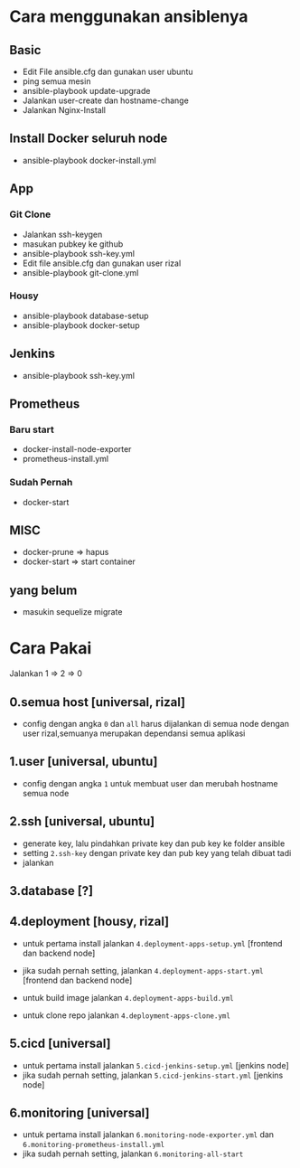 # Cara menggunakan ansiblenya

## Basic


- Edit File ansible.cfg dan gunakan user ubuntu
- ping semua mesin
- ansible-playbook update-upgrade
- Jalankan user-create dan hostname-change
- Jalankan Nginx-Install


## Install Docker seluruh node
- ansible-playbook docker-install.yml

## App
### Git Clone

- Jalankan ssh-keygen
- masukan pubkey ke github
- ansible-playbook ssh-key.yml
- Edit file ansible.cfg dan gunakan user rizal
- ansible-playbook git-clone.yml

### Housy
- ansible-playbook database-setup
- ansible-playbook docker-setup

## Jenkins

- ansible-playbook ssh-key.yml




## Prometheus

### Baru start

- docker-install-node-exporter
- prometheus-install.yml

### Sudah Pernah

- docker-start

## MISC

- docker-prune => hapus
- docker-start => start container


## yang belum

- masukin sequelize migrate


# Cara Pakai

Jalankan 1 => 2 => 0

## 0.semua host [universal, rizal]

- config dengan angka `0` dan `all` harus dijalankan di semua node dengan user rizal,semuanya merupakan dependansi semua aplikasi

## 1.user [universal, ubuntu]

- config dengan angka `1` untuk membuat user dan merubah hostname semua node

## 2.ssh [universal, ubuntu]

- generate key, lalu pindahkan private key dan pub key ke folder ansible
- setting `2.ssh-key` dengan private key dan pub key yang telah dibuat tadi
- jalankan

## 3.database [?]


## 4.deployment [housy, rizal]

- untuk pertama install jalankan `4.deployment-apps-setup.yml` [frontend dan backend node]
- jika sudah pernah setting, jalankan `4.deployment-apps-start.yml` [frontend dan backend node]
- untuk build image jalankan `4.deployment-apps-build.yml`

- untuk clone repo jalankan `4.deployment-apps-clone.yml`


## 5.cicd [universal]

- untuk pertama install jalankan `5.cicd-jenkins-setup.yml` [jenkins node]
- jika sudah pernah setting, jalankan `5.cicd-jenkins-start.yml` [jenkins node]

## 6.monitoring [universal]

- untuk pertama install jalankan `6.monitoring-node-exporter.yml` dan `6.monitoring-prometheus-install.yml`
- jika sudah pernah setting, jalankan `6.monitoring-all-start`